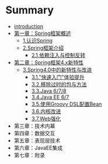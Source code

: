 # Summary

* [introduction](README.md)
* [第一章：Spring框架概述](overview_of_springframework/overview_of_springframework.md)
   * [1.认识Spring](overview_of_springframework/getting_started_with_spring.md)
   * [2.Spring框架介绍](overview_of_springframework/introduction_to_the_spring_framework.md)
       * [2.1.依赖注入与控制反转](overview_of_springframework/introduction_to_the_spring_framework/dependency_injection_and_inversion_of_control.md)
* [第二章：Spring框架4.x新特性](what’s_new_in_spring_framework_4.x/what’s_new_in_spring_framework_4.x.md)
   * [3.Spring4.0中的新特性与改进](what’s_new_in_spring_framework_4.x/New_Features_and_Enhancements_in_Spring_Framework_4.0/New_Features_and_Enhancements_in_Spring_Framework_4.0.md)
       * [3.1."快速入门"体验提升](what’s_new_in_spring_framework_4.x/New_Features_and_Enhancements_in_Spring_Framework_4.0/Improved_Getting_Started_Experience.md)
       * [3.2.移除过时的包与方法](what’s_new_in_spring_framework_4.x/New_Features_and_Enhancements_in_Spring_Framework_4.0/Removed_Deprecated_Packages_and_Methods.md)
       * [3.3.Java 6/7/8](what’s_new_in_spring_framework_4.x/New_Features_and_Enhancements_in_Spring_Framework_4.0/java_678.md)
       * [3.4.Java EE 6/7](what’s_new_in_spring_framework_4.x/New_Features_and_Enhancements_in_Spring_Framework_4.0/java_ee_67.md)
       * [3.5.使用Groovy DSL配置Bean](what’s_new_in_spring_framework_4.x/New_Features_and_Enhancements_in_Spring_Framework_4.0/Groovy_Bean_Definition_DSL.md)
       * [3.6.内核改进](what’s_new_in_spring_framework_4.x/New_Features_and_Enhancements_in_Spring_Framework_4.0/Core_Container_Improvements.md)
       * [3.7.Web强化](what’s_new_in_spring_framework_4.x/New_Features_and_Enhancements_in_Spring_Framework_4.0/General_Web_Improvements.md)
* 第三章：技术内幕
* 第四章：数据交互
* 第五章：表现层技术
* 第六章：JavaEE集成
* 第七章：附录

